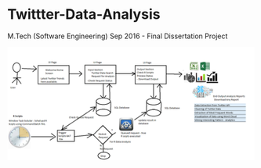 # Twittter-Data-Analysis
M.Tech (Software Engineering) Sep 2016 - Final Dissertation Project

![alt text](https://github.com/shobhit-singh/Twittter-Data-Analysis/blob/master/flow.png "Flow Diagram")
